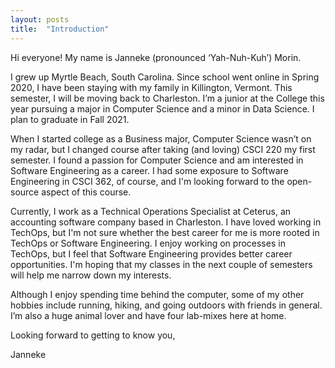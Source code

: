 ```yaml
---
layout: posts
title:  "Introduction"
---
```

Hi everyone! My name is Janneke (pronounced ‘Yah-Nuh-Kuh’) Morin. 

I grew up Myrtle Beach, South Carolina. Since school went online in Spring 2020, I have been staying with my family in Killington, Vermont. This semester, I will be moving back to Charleston. I’m a junior at the College this year pursuing a major in Computer Science and a minor in Data Science. I plan to graduate in Fall 2021.

When I started college as a Business major, Computer Science wasn’t on my radar, but I changed course after taking (and loving) CSCI 220 my first semester. I found a passion for Computer Science and am interested in Software Engineering as a career. I had some exposure to Software Engineering in CSCI 362, of course, and I'm looking forward to the open-source aspect of this course.

Currently, I work as a Technical Operations Specialist at Ceterus, an accounting software company based in Charleston. I have loved working in TechOps, but I'm not sure whether the best career for me is more rooted in TechOps or Software Engineering. I enjoy working on processes in TechOps, but I feel that Software Engineering provides better career opportunities. I'm hoping that my classes in the next couple of semesters will help me narrow down my interests.

Although I enjoy spending time behind the computer, some of my other hobbies include running, hiking, and going outdoors with friends in general. I’m also a huge animal lover and have four lab-mixes here at home.



Looking forward to getting to know you,


Janneke
